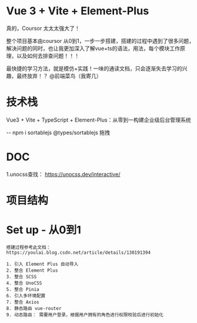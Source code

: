 # Vue 3 + Vite + Element-Plus

真的，Coursor 太太太强大了！

整个项目基本由coursor 从0到1，一步一步搭建，搭建的过程中遇到了很多问题，解决问题的同时，也让我更加深入了解vue+ts的语法，用法，每个模块工作原理，以及如何去排查问题！！！

最快捷的学习方法，就是模仿+实践！一味的通读文档，只会逐渐失去学习的兴趣，最终放弃！？ @前端菜鸟（我寄几）

# 技术栈
Vue3 + Vite + TypeScript + Element-Plus：从零到一构建企业级后台管理系统


-- npm i sortablejs @types/sortablejs 拖拽

# DOC
1.unocss查找： https://unocss.dev/interactive/

# 项目结构



# Set up - 从0到1
```
搭建过程参考此文档： https://youlai.blog.csdn.net/article/details/130191394

1. 引入 Element Plus 自动导入
2. 整合 Element Plus
3. 整合 SCSS
4. 整合 UnoCSS
5. 整合 Pinia
6. 引入多环境配置
7. 整合 Axios
8. 静态路由 vue-router
9. 动态路由： 需要用户登录，根据用户拥有的角色进行权限校验后进行初始化

```


